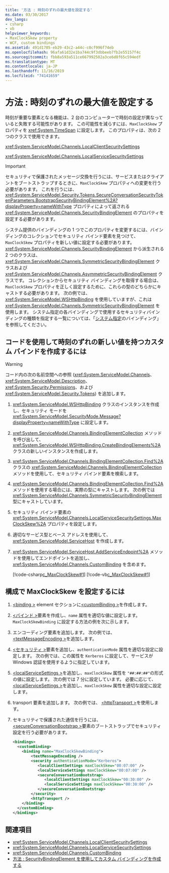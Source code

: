 ```yaml
---
title: '方法 : 時刻のずれの最大値を設定する'
ms.date: 03/30/2017
dev_langs:
- csharp
- vb
helpviewer_keywords:
- MaxClockSkew property
- WCF, custom bindings
ms.assetid: 491d1705-eb29-43c2-a44c-c0cf996f74eb
ms.openlocfilehash: 96afa61d32e1ba744c9f3dbbeeb7fb2e55157f4c
ms.sourcegitcommit: fbb8a593a511ce667992502a3ce6d8f65c594edf
ms.translationtype: MT
ms.contentlocale: ja-JP
ms.lasthandoff: 11/16/2019
ms.locfileid: "74141659"
---
```

# <a name="how-to-set-a-max-clock-skew"></a>方法 : 時刻のずれの最大値を設定する
時刻が重要な要素となる機能は、2 台のコンピューターで時刻の設定が異なっていると失敗する可能性があります。 この可能性を減らすには、`MaxClockSkew` プロパティを <xref:System.TimeSpan> に設定します。 このプロパティは、次の 2 つのクラスで使用できます。  
  
 <xref:System.ServiceModel.Channels.LocalClientSecuritySettings>  
  
 <xref:System.ServiceModel.Channels.LocalServiceSecuritySettings>  
  
> [!IMPORTANT]
> セキュリティで保護されたメッセージ交換を行うには、サービスまたはクライアントをブートストラップするときに、`MaxClockSkew` プロパティへの変更を行う必要があります。 これを行うには、<xref:System.ServiceModel.Security.Tokens.SecureConversationSecurityTokenParameters.BootstrapSecurityBindingElement%2A?displayProperty=nameWithType> プロパティによって返される <xref:System.ServiceModel.Channels.SecurityBindingElement> のプロパティを設定する必要があります。  
  
 システム提供のバインディングの 1 つでこのプロパティを変更するには、バインディングのコレクションでセキュリティ バインド要素を見つけて、`MaxClockSkew` プロパティを新しい値に設定する必要があります。 <xref:System.ServiceModel.Channels.SecurityBindingElement> から派生される 2 つのクラスは、<xref:System.ServiceModel.Channels.SymmetricSecurityBindingElement> クラスおよび <xref:System.ServiceModel.Channels.AsymmetricSecurityBindingElement> クラスです。 コレクションからセキュリティ バインディングを取得する場合は、`MaxClockSkew` プロパティを正しく設定するために、これらの型のどちらかにキャストする必要があります。 次の例では、<xref:System.ServiceModel.WSHttpBinding> を使用していますが、これは <xref:System.ServiceModel.Channels.SymmetricSecurityBindingElement> を使用します。 システム指定の各バインディングで使用するセキュリティバインディングの種類を指定する一覧については、「[システム指定](../../../../docs/framework/wcf/system-provided-bindings.md)のバインディング」を参照してください。  
  
## <a name="to-create-a-custom-binding-with-a-new-clock-skew-value-in-code"></a>コードを使用して時刻のずれの新しい値を持つカスタム バインドを作成するには  
  
> [!WARNING]
> コード内の次の名前空間への参照 (<xref:System.ServiceModel.Channels>、<xref:System.ServiceModel.Description>、<xref:System.Security.Permissions>、および <xref:System.ServiceModel.Security.Tokens>) を追加します。  
  
1. <xref:System.ServiceModel.WSHttpBinding> クラスのインスタンスを作成し、セキュリティ モードを <xref:System.ServiceModel.SecurityMode.Message?displayProperty=nameWithType> に設定します。  
  
2. <xref:System.ServiceModel.Channels.BindingElementCollection> メソッドを呼び出して、<xref:System.ServiceModel.WSHttpBinding.CreateBindingElements%2A> クラスの新しいインスタンスを作成します。  
  
3. <xref:System.ServiceModel.Channels.BindingElementCollection.Find%2A> クラスの <xref:System.ServiceModel.Channels.BindingElementCollection> メソッドを使用して、セキュリティ バインド要素を検索します。  
  
4. <xref:System.ServiceModel.Channels.BindingElementCollection.Find%2A> メソッドを使用する場合には、実際の型にキャストします。 次の例では <xref:System.ServiceModel.Channels.SymmetricSecurityBindingElement> 型にキャストしています。  
  
5. セキュリティ バインド要素の <xref:System.ServiceModel.Channels.LocalServiceSecuritySettings.MaxClockSkew%2A> プロパティを設定します。  
  
6. 適切なサービス型とベース アドレスを使用して、<xref:System.ServiceModel.ServiceHost> を作成します。  
  
7. <xref:System.ServiceModel.ServiceHost.AddServiceEndpoint%2A> メソッドを使用してエンドポイントを追加し、<xref:System.ServiceModel.Channels.CustomBinding> を含めます。  
  
     [!code-csharp[c_MaxClockSkew#1](../../../../samples/snippets/csharp/VS_Snippets_CFX/c_maxclockskew/cs/source.cs#1)]
     [!code-vb[c_MaxClockSkew#1](../../../../samples/snippets/visualbasic/VS_Snippets_CFX/c_maxclockskew/vb/source.vb#1)]  
  
## <a name="to-set-the-maxclockskew-in-configuration"></a>構成で MaxClockSkew を設定するには  
  
1. [\<binding >](../../../../docs/framework/configure-apps/file-schema/wcf/bindings.md) element セクションに[\<customBinding >](../../../../docs/framework/configure-apps/file-schema/wcf/custombinding.md)を作成します。  
  
2. [\<バインド >](../../configure-apps/file-schema/wcf/bindings.md)要素を作成し、`name` 属性を適切な値に設定します。 `MaxClockSkewBinding` に設定する方法の例を次に示します。  
  
3. エンコーディング要素を追加します。 次の例では、 [\<textMessageEncoding >](../../../../docs/framework/configure-apps/file-schema/wcf/textmessageencoding.md)を追加します。  
  
4. [\<セキュリティ >](../../../../docs/framework/configure-apps/file-schema/wcf/security-of-custombinding.md)要素を追加し、`authenticationMode` 属性を適切な設定に設定します。 次の例では、この属性を `Kerberos` に設定して、サービスが Windows 認証を使用するように指定しています。  
  
5. [\<localServiceSettings >](../../../../docs/framework/configure-apps/file-schema/wcf/localservicesettings-element.md)を追加し、`maxClockSkew` 属性を `"##:##:##"`の形式の値に設定します。 次の例では 7 分に設定しています。 必要に応じて、 [\<localServiceSettings >](../../../../docs/framework/configure-apps/file-schema/wcf/localservicesettings-element.md)を追加し、`maxClockSkew` 属性を適切な設定に設定します。  
  
6. transport 要素を追加します。 次の例では、 [\<httpTransport >](../../../../docs/framework/configure-apps/file-schema/wcf/httptransport.md)を使用します。  
  
7. セキュリティで保護された通信を行うには、 [\<secureConversationBootstrap >](../../../../docs/framework/configure-apps/file-schema/wcf/secureconversationbootstrap.md)要素のブートストラップでセキュリティ設定を行う必要があります。  
  
    ```xml  
    <bindings>  
      <customBinding>  
        <binding name="MaxClockSkewBinding">  
            <textMessageEncoding />  
            <security authenticationMode="Kerberos">  
               <localClientSettings maxClockSkew="00:07:00" />  
               <localServiceSettings maxClockSkew="00:07:00" />  
               <secureConversationBootstrap>  
                  <localClientSettings maxClockSkew="00:30:00" />  
                  <localServiceSettings maxClockSkew="00:30:00" />  
               </secureConversationBootstrap>  
            </security>  
            <httpTransport />  
        </binding>  
      </customBinding>  
    </bindings>  
    ```  
  
## <a name="see-also"></a>関連項目

- <xref:System.ServiceModel.Channels.LocalClientSecuritySettings>
- <xref:System.ServiceModel.Channels.LocalServiceSecuritySettings>
- <xref:System.ServiceModel.Channels.CustomBinding>
- [方法 : SecurityBindingElement を使用してカスタム バインディングを作成する](../../../../docs/framework/wcf/feature-details/how-to-create-a-custom-binding-using-the-securitybindingelement.md)
